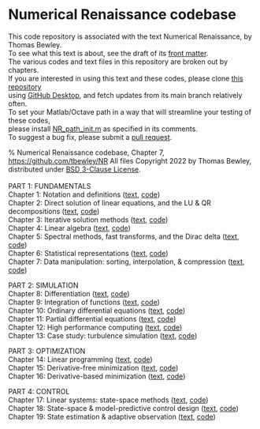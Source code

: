 # Numerical Renaissance codebase
This code repository is associated with the text Numerical Renaissance, by Thomas Bewley.<BR>
To see what this text is about, see the draft of its <a href="http://robotics.ucsd.edu/NR/NR_chap00.pdf">front matter</a>.<BR>
The various codes and text files in this repository are broken out by chapters.<BR>
If you are interested in using this text and these codes, please clone <a href="https://github.com/tbewley/NR">this repository</a><BR>
using <a href="https://desktop.github.com/">GitHub Desktop</a>, and fetch updates from its main branch relatively often.<BR>
To set your Matlab/Octave path in a way that will streamline your testing of these codes,<BR>
please install <a href="https://github.com/tbewley/NR/blob/main/NR_path_init.m">NR_path_init.m</a> as specified in its comments.<BR>
To suggest a bug fix, please submit a <a href="https://docs.github.com/en/github/collaborating-with-issues-and-pull-requests/about-pull-requests">pull request</a>.
  
% Numerical Renaissance codebase, Chapter 7, https://github.com/tbewley/NR
All files Copyright 2022 by Thomas Bewley, distributed under <a href="https://github.com/tbewley/NR/blob/main/LICENSE">BSD 3-Clause License</a>.<BR><BR>
PART 1: FUNDAMENTALS<BR>
Chapter 1: Notation and definitions    (<a href="http://robotics.ucsd.edu/NR/">text</a>,  <a href="https://github.com/tbewley/NR/tree/main/chap01">code</a>)<BR>
Chapter 2: Direct solution of linear equations, and the LU & QR decompositions  (<a href="http://robotics.ucsd.edu/NR/">text</a>, <a href="https://github.com/tbewley/NR/tree/main/chap02">code</a>)<BR>
Chapter 3: Iterative solution methods  (<a href="http://robotics.ucsd.edu/NR/">text</a>, <a href="https://github.com/tbewley/NR/tree/main/chap03">code</a>)<BR>
Chapter 4: Linear algebra              (<a href="http://robotics.ucsd.edu/NR/">text</a>, <a href="https://github.com/tbewley/NR/tree/main/chap04">code</a>)<BR>
Chapter 5: Spectral methods, fast transforms, and the Dirac delta (<a href="http://robotics.ucsd.edu/NR/">text</a>, <a href="https://github.com/tbewley/NR/tree/main/chap05">code</a>)<BR>
Chapter 6: Statistical representations (<a href="http://robotics.ucsd.edu/NR/">text</a>, <a href="https://github.com/tbewley/NR/tree/main/chap06">code</a>)<BR>
Chapter 7: Data manipulation: sorting, interpolation, & compression (<a href="http://robotics.ucsd.edu/NR/">text</a>, <a href="https://github.com/tbewley/NR/tree/main/chap07">code</a>)<BR>

PART 2: SIMULATION<BR>
Chapter 8: Differentiation                (<a href="http://robotics.ucsd.edu/NR/">text</a>, <a href="https://github.com/tbewley/NR/tree/main/chap08">code</a>)<BR>
Chapter 9: Integration of functions       (<a href="http://robotics.ucsd.edu/NR/">text</a>, <a href="https://github.com/tbewley/NR/tree/main/chap09">code</a>)<BR>
Chapter 10: Ordinary differential equations (<a href="http://robotics.ucsd.edu/NR/">text</a>, <a href="https://github.com/tbewley/NR/tree/main/chap10">code</a>)<BR>
Chapter 11: Partial differential equations (<a href="http://robotics.ucsd.edu/NR/">text</a>, <a href="https://github.com/tbewley/NR/tree/main/chap11">code</a>)<BR>
Chapter 12: High performance computing     (<a href="http://robotics.ucsd.edu/NR/">text</a>, <a href="https://github.com/tbewley/NR/tree/main/chap12">code</a>)<BR>
Chapter 13: Case study: turbulence simulation (<a href="http://robotics.ucsd.edu/NR/">text</a>, <a href="https://github.com/tbewley/NR/tree/main/chap13">code</a>)<BR>

PART 3: OPTIMIZATION<BR>
Chapter 14: Linear programming            (<a href="http://robotics.ucsd.edu/NR/">text</a>, <a href="https://github.com/tbewley/NR/tree/main/chap14">code</a>)<BR>
Chapter 15: Derivative-free minimization  (<a href="http://robotics.ucsd.edu/NR/">text</a>, <a href="https://github.com/tbewley/NR/tree/main/chap15">code</a>)<BR>
Chapter 16: Derivative-based minimization (<a href="http://robotics.ucsd.edu/NR/">text</a>, <a href="https://github.com/tbewley/NR/tree/main/chap16">code</a>)<BR>

PART 4: CONTROL<BR>
Chapter 17: Linear systems: state-space methods (<a href="http://robotics.ucsd.edu/NR/">text</a>, <a href="https://github.com/tbewley/NR/tree/main/chap17">code</a>)<BR>
Chapter 18: State-space & model-predictive control design (<a href="http://robotics.ucsd.edu/NR/">text</a>, <a href="https://github.com/tbewley/NR/tree/main/chap18">code</a>)<BR>
Chapter 19: State estimation & adaptive observation (<a href="http://robotics.ucsd.edu/NR/">text</a>, <a href="https://github.com/tbewley/NR/tree/main/chap19">code</a>)<BR>
